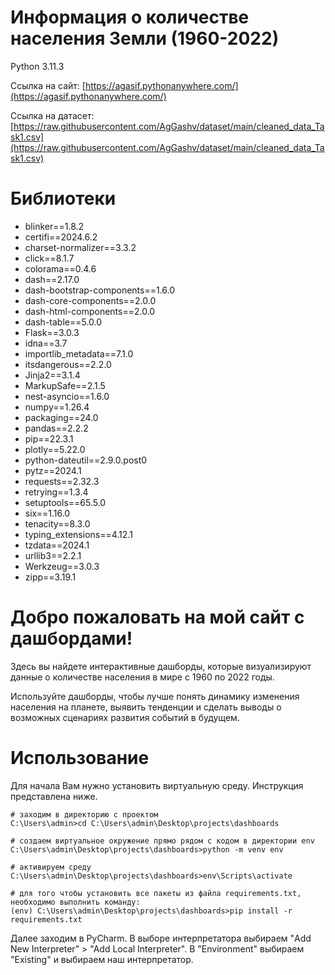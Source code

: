 Информация о количестве населения Земли (1960-2022)
=============
Python 3.11.3

Ссылка на сайт: [https://agasif.pythonanywhere.com/](https://agasif.pythonanywhere.com/)

Ссылка на датасет: [https://raw.githubusercontent.com/AgGashv/dataset/main/cleaned_data_Task1.csv](https://raw.githubusercontent.com/AgGashv/dataset/main/cleaned_data_Task1.csv)

# Библиотеки
- blinker==1.8.2
- certifi==2024.6.2
- charset-normalizer==3.3.2
- click==8.1.7
- colorama==0.4.6
- dash==2.17.0
- dash-bootstrap-components==1.6.0
- dash-core-components==2.0.0
- dash-html-components==2.0.0
- dash-table==5.0.0
- Flask==3.0.3
- idna==3.7
- importlib_metadata==7.1.0
- itsdangerous==2.2.0
- Jinja2==3.1.4
- MarkupSafe==2.1.5
- nest-asyncio==1.6.0
- numpy==1.26.4
- packaging==24.0
- pandas==2.2.2
- pip==22.3.1
- plotly==5.22.0
- python-dateutil==2.9.0.post0
- pytz==2024.1
- requests==2.32.3
- retrying==1.3.4
- setuptools==65.5.0
- six==1.16.0
- tenacity==8.3.0
- typing_extensions==4.12.1
- tzdata==2024.1
- urllib3==2.2.1
- Werkzeug==3.0.3
- zipp==3.19.1

# Добро пожаловать на мой сайт с дашбордами!
Здесь вы найдете интерактивные дашборды, которые визуализируют данные о количестве населения в мире с 1960 по 2022 годы.

Используйте дашборды, чтобы лучше понять динамику изменения населения на планете, выявить тенденции и сделать выводы о возможных сценариях развития событий в будущем.

# Использование
Для начала Вам нужно установить виртуальную среду. Инструкция представлена ниже.
```
# заходим в директорию с проектом
C:\Users\admin>cd C:\Users\admin\Desktop\projects\dashboards

# создаем виртуальное окружение прямо рядом с кодом в директории env
C:\Users\admin\Desktop\projects\dashboards>python -m venv env

# активируем среду
C:\Users\admin\Desktop\projects\dashboards>env\Scripts\activate

# для того чтобы установить все пакеты из файла requirements.txt, необходимо выполнить команду:
(env) C:\Users\admin\Desktop\projects\dashboards>pip install -r requirements.txt
```
Далее заходим в PyCharm. В выборе интерпретатора выбираем "Add New Interpreter" > "Add Local Interpreter". 
В "Environment" выбираем "Existing" и выбираем наш интерпретатор.
